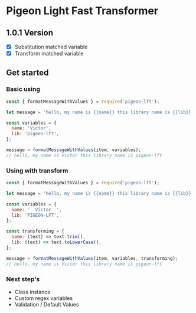 # Pigeon Light Fast Transformer

## 1.0.1 Version

- [x] Substitution matched variable
- [x] Transform matched variable

## Get started

### Basic using

```javascript
const { formatMessageWithValues } = require('pigeon-lft');

let message = 'hello, my name is {{name}} this library name is {{lib}}';

const variables = {
  name: 'Victor',
  lib: 'pigeon-lft',
};

message = formatMessageWithValues(item, variables);
// hello, my name is Victor this library name is pigeon-lft
```

### Using with transform

```javascript
const { formatMessageWithValues } = require('pigeon-lft');

let message = 'hello, my name is {{name}} this library name is {{lib}}';

const variables = {
  name: '  Victor  ',
  lib: 'PIGEON-LFT',
};

const transforming = {
  name: (text) => text.trim(),
  lib: (text) => text.toLowerCase(),
};

message = formatMessageWithValues(item, variables, transforming);
// hello, my name is Victor this library name is pigeon-lft
```

### Next step's

- Class instance
- Custom regex variables
- Validation / Default Values
